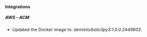 
#### Integrations

##### AWS - ACM

- Updated the Docker image to: *demisto/boto3py3:1.0.0.2449603*.

